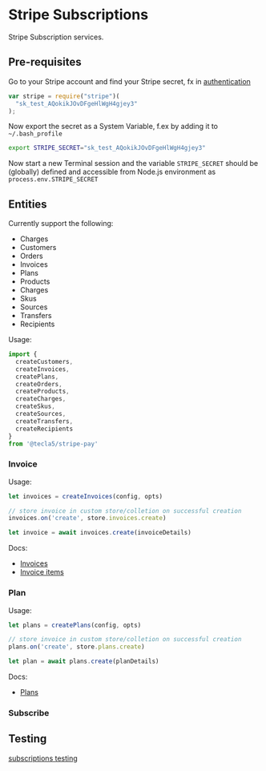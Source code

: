 # Stripe Subscriptions

Stripe Subscription services.

## Pre-requisites

Go to your Stripe account and find your Stripe secret, fx in [authentication](https://stripe.com/docs/api#authentication)

```js
var stripe = require("stripe")(
  "sk_test_AQokikJOvDFgeHlWgH4gjey3"
);
```

Now export the secret as a System Variable, f.ex by adding it to `~/.bash_profile`

```bash
export STRIPE_SECRET="sk_test_AQokikJOvDFgeHlWgH4gjey3"
```

Now start a new Terminal session and the variable `STRIPE_SECRET` should be (globally) defined and accessible from Node.js environment as `process.env.STRIPE_SECRET`

## Entities

Currently support the following:

- Charges
- Customers
- Orders
- Invoices
- Plans
- Products
- Charges
- Skus
- Sources
- Transfers
- Recipients

Usage:

```js
import {
  createCustomers,
  createInvoices,
  createPlans,
  createOrders,
  createProducts,
  createCharges,
  createSkus,
  createSources,
  createTransfers,
  createRecipients
}
from '@tecla5/stripe-pay'
```

### Invoice

Usage:

```js
let invoices = createInvoices(config, opts)

// store invoice in custom store/colletion on successful creation
invoices.on('create', store.invoices.create)

let invoice = await invoices.create(invoiceDetails)
```

Docs:

- [Invoices](https://stripe.com/docs/api#invoices)
- [Invoice items](https://stripe.com/docs/api#invoiceitems)

### Plan

Usage:

```js
let plans = createPlans(config, opts)

// store invoice in custom store/colletion on successful creation
plans.on('create', store.plans.create)

let plan = await plans.create(planDetails)
```

Docs:

- [Plans](https://stripe.com/docs/api#plans)

### Subscribe

## Testing

[subscriptions testing](https://stripe.com/docs/subscriptions/testing)